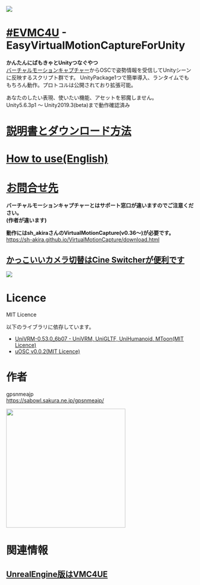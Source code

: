 [<img src="https://github.com/gpsnmeajp/EasyVirtualMotionCaptureForUnity/blob/README-image/title3.png?raw=true"></img>](https://github.com/gpsnmeajp/EasyVirtualMotionCaptureForUnity/wiki)  
# [#EVMC4U](https://twitter.com/search?q=%23EVMC4U%20) - EasyVirtualMotionCaptureForUnity
**かんたんにばもきゃとUnityつなぐやつ**  
[バーチャルモーションキャプチャー](https://sh-akira.github.io/VirtualMotionCapture/)からOSCで姿勢情報を受信してUnityシーンに反映するスクリプト群です。
UnityPackage1つで簡単導入、ランタイムでももちろん動作。プロトコルは公開されており拡張可能。  
  
あなたのしたい表現、使いたい機能、アセットを邪魔しません。  
Unity5.6.3p1 〜 Unity2019.3(beta)まで動作確認済み  

# [説明書とダウンロード方法](https://github.com/gpsnmeajp/EasyVirtualMotionCaptureForUnity/wiki)
# [How to use(English)](https://github.com/gpsnmeajp/EasyVirtualMotionCaptureForUnity/wiki/How-to-use#how-to-use)
# [お問合せ先](https://discord.gg/nGapSR7)
**バーチャルモーションキャプチャーとはサポート窓口が違いますのでご注意ください。  
(作者が違います)**

**動作にはsh_akiraさんのVirtualMotionCapture(v0.36～)が必要です。**  
https://sh-akira.github.io/VirtualMotionCapture/download.html
  
## [かっこいいカメラ切替はCine Switcherが便利です](https://booth.pm/ja/items/1654878)
<img src="https://github.com/gpsnmeajp/EasyVirtualMotionCaptureForUnity/blob/README-image/orange_pv/HDRP.gif?raw=true"></img>  
  
# Licence
MIT Licence  

以下のライブラリに依存しています。  
+ [UniVRM-0.53.0_6b07 - UniVRM, UniGLTF, UniHumanoid, MToon(MIT Licence)](https://github.com/vrm-c/UniVRM/blob/master/LICENSE.txt)
+ [uOSC v0.0.2(MIT Licence)](https://github.com/hecomi/uOSC/blob/master/README.md)

# 作者
gpsnmeajp  
https://sabowl.sakura.ne.jp/gpsnmeajp/  

<img width="320px" src="https://github.com/gpsnmeajp/EasyVirtualMotionCaptureForUnity/blob/README-image/ExternalReceiver.gif?raw=true"></img>

# 関連情報
## [UnrealEngine版はVMC4UE](https://github.com/HAL9HARUKU/VMC4UE)

